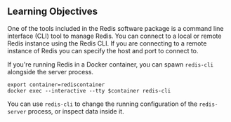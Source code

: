 ## Learning Objectives

One of the tools included in the Redis software package is a command line interface (CLI) tool to manage Redis.
You can connect to a local or remote Redis instance using the Redis CLI.
If you are connecting to a remote instance of Redis you can specify the host and port to connect to.

If you're running Redis in a Docker container, you can spawn `redis-cli` alongside the server process.

```
export container=rediscontainer
docker exec --interactive --tty $container redis-cli
```

You can use `redis-cli` to change the running configuration of the `redis-server` process, or inspect data inside it.
